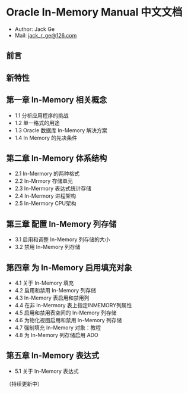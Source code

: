 # Oracle In-Memory Manual 中文文档

* Author: Jack Ge
* Mail: jack_r_ge@126.com

## 前言

## 新特性

## 第一章 In-Memory 相关概念

* 1.1 分析应用程序的挑战
* 1.2 单一格式的用途
* 1.3 Oracle 数据库 In-Memory 解决方案
* 1.4 In Memory 的先决条件

## 第二章 In-Memory 体系结构

* 2.1 In-Mermory 的两种格式
* 2.2 In-Mrmory 存储单元
* 2.3 In-Mermory 表达式统计存储
* 2.4 In-Mermory 进程架构
* 2.5 In-Mermory CPU架构

## 第三章 配置 In-Memory 列存储

* 3.1 启用和调整 In-Memory 列存储的大小
* 3.2 禁用 In-Memory 列存储

## 第四章 为 In-Memory 启用填充对象

* 4.1 关于 In-Memory 填充
* 4.2 启用和禁用 In-Memory 列存储
* 4.3 In-Memory 表启用和禁用列
* 4.4 在非 In-Mermory 表上指定INMEMORY列属性
* 4.5 启用和禁用表空间的 In-Memory 列存储
* 4.6 为物化视图启用和禁用 In-Memory 列存储
* 4.7 强制填充 In-Memory 对象：教程
* 4.8 为 In-Memory 列存储启用 ADO

## 第五章 In-Memory 表达式

* 5.1 关于 In-Memory 表达式

（持续更新中）
